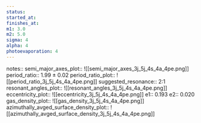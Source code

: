 ```yaml
---
status:
started_at:
finishes_at:
m1: 3.0
m2: 5.0
sigma: 4
alpha: 4
photoevaporation: 4
---
```


notes::
semi_major_axes_plot:: ![[semi_major_axes_3j_5j_4s_4a_4pe.png]]
period_ratio:: 1.99 ± 0.02
period_ratio_plot:: ![[period_ratio_3j_5j_4s_4a_4pe.png]]
suggested_resonance:: 2:1
resonant_angles_plot:: ![[resonant_angles_3j_5j_4s_4a_4pe.png]]
eccentricity_plot:: ![[eccentricity_3j_5j_4s_4a_4pe.png]]
e1:: 0.193
e2:: 0.020
gas_density_plot:: ![[gas_density_3j_5j_4s_4a_4pe.png]]
azimuthally_avged_surface_density_plot:: ![[azimuthally_avged_surface_density_3j_5j_4s_4a_4pe.png]]
